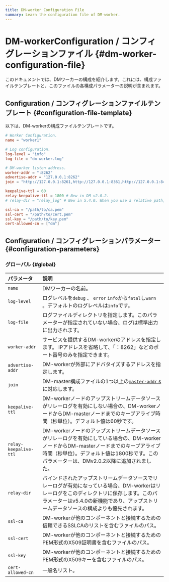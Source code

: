 ```yaml
---
title: DM-worker Configuration File
summary: Learn the configuration file of DM-worker.
---
```


# DM-workerConfiguration / コンフィグレーションファイル {#dm-worker-configuration-file}

このドキュメントでは、DMワーカーの構成を紹介します。これには、構成ファイルテンプレートと、このファイルの各構成パラメーターの説明が含まれます。

## Configuration / コンフィグレーションファイルテンプレート {#configuration-file-template}

以下は、DM-workerの構成ファイルテンプレートです。

```toml
# Worker Configuration.
name = "worker1"

# Log configuration.
log-level = "info"
log-file = "dm-worker.log"

# DM-worker listen address.
worker-addr = ":8262"
advertise-addr = "127.0.0.1:8262"
join = "http://127.0.0.1:8261,http://127.0.0.1:8361,http://127.0.0.1:8461"

keepalive-ttl = 60
relay-keepalive-ttl = 1800 # New in DM v2.0.2.
# relay-dir = "relay_log" # New in 5.4.0. When you use a relative path, check the deployment and start method of DM-worker to determine the full path.

ssl-ca = "/path/to/ca.pem"
ssl-cert = "/path/to/cert.pem"
ssl-key = "/path/to/key.pem"
cert-allowed-cn = ["dm"]
```

## Configuration / コンフィグレーションパラメーター {#configuration-parameters}

### グローバル {#global}

| パラメータ                 | 説明                                                                                                                                    |
| :-------------------- | :------------------------------------------------------------------------------------------------------------------------------------ |
| `name`                | DMワーカーの名前。                                                                                                                            |
| `log-level`           | ログレベルを`debug` 、 `error` `info`から`fatal`し`warn` 。デフォルトのログレベルは`info`です。                                                                 |
| `log-file`            | ログファイルディレクトリを指定します。このパラメーターが指定されていない場合、ログは標準出力に出力されます。                                                                                |
| `worker-addr`         | サービスを提供するDM-workerのアドレスを指定します。 IPアドレスを省略して、「：8262」などのポート番号のみを指定できます。                                                                  |
| `advertise-addr`      | DM-workerが外部にアドバタイズするアドレスを指定します。                                                                                                      |
| `join`                | DM-master構成ファイルの1つ以上の[`master-addr` s](/dm/dm-master-configuration-file.md#global-configuration)に対応します。                               |
| `keepalive-ttl`       | DM-workerノードのアップストリームデータソースがリレーログを有効にしない場合の、DM-workerノードからDM-masterノードまでのキープアライブ時間（秒単位）。デフォルト値は60秒です。                                 |
| `relay-keepalive-ttl` | DM-workerノードのアップストリームデータソースがリレーログを有効にしている場合の、DM-workerノードからDM-masterノードまでのキープアライブ時間（秒単位）。デフォルト値は1800秒です。このパラメーターは、DMv2.0.2以降に追加されました。 |
| `relay-dir`           | バインドされたアップストリームデータソースでリレーログが有効になっている場合、DM-workerはリレーログをこのディレクトリに保存します。このパラメーターはv5.4.0の新機能であり、アップストリームデータソースの構成よりも優先されます。              |
| `ssl-ca`              | DM-workerが他のコンポーネントと接続するための信頼できるSSLCAのリストを含むファイルのパス。                                                                                  |
| `ssl-cert`            | DM-workerが他のコンポーネントと接続するためのPEM形式のX509証明書を含むファイルのパス。                                                                                   |
| `ssl-key`             | DM-workerが他のコンポーネントと接続するためのPEM形式のX509キーを含むファイルのパス。                                                                                    |
| `cert-allowed-cn`     | 一般名リスト。                                                                                                                               |
